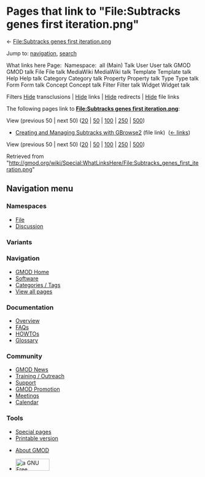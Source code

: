 <div id="mw-page-base" class="noprint">

</div>

<div id="mw-head-base" class="noprint">

</div>

<div id="content" class="mw-body" role="main">

<span id="top"></span>

<div id="mw-js-message" style="display:none;">

</div>



# <span dir="auto">Pages that link to "File:Subtracks genes first iteration.png"</span>

<div id="bodyContent">

<div id="contentSub">

← [File:Subtracks genes first
iteration.png](/wiki/File:Subtracks_genes_first_iteration.png "File:Subtracks genes first iteration.png")

</div>

<div id="jump-to-nav" class="mw-jump">

Jump to: [navigation](#mw-navigation), [search](#p-search)

</div>

<div id="mw-content-text">

What links here Page:  Namespace:  all (Main) Talk User User talk GMOD
GMOD talk File File talk MediaWiki MediaWiki talk Template Template talk
Help Help talk Category Category talk Property Property talk Type Type
talk Form Form talk Concept Concept talk Filter Filter talk Widget
Widget talk

Filters
[Hide](/mediawiki/index.php?title=Special:WhatLinksHere/File:Subtracks_genes_first_iteration.png&hidetrans=1 "Special:WhatLinksHere/File:Subtracks genes first iteration.png")
transclusions \|
[Hide](/mediawiki/index.php?title=Special:WhatLinksHere/File:Subtracks_genes_first_iteration.png&hidelinks=1 "Special:WhatLinksHere/File:Subtracks genes first iteration.png")
links \|
[Hide](/mediawiki/index.php?title=Special:WhatLinksHere/File:Subtracks_genes_first_iteration.png&hideredirs=1 "Special:WhatLinksHere/File:Subtracks genes first iteration.png")
redirects \|
[Hide](/mediawiki/index.php?title=Special:WhatLinksHere/File:Subtracks_genes_first_iteration.png&hideimages=1 "Special:WhatLinksHere/File:Subtracks genes first iteration.png")
file links

The following pages link to **[File:Subtracks genes first
iteration.png](/wiki/File:Subtracks_genes_first_iteration.png "File:Subtracks genes first iteration.png")**:

View (previous 50 \| next 50)
([20](/mediawiki/index.php?title=Special:WhatLinksHere/File:Subtracks_genes_first_iteration.png&limit=20 "Special:WhatLinksHere/File:Subtracks genes first iteration.png")
\|
[50](/mediawiki/index.php?title=Special:WhatLinksHere/File:Subtracks_genes_first_iteration.png&limit=50 "Special:WhatLinksHere/File:Subtracks genes first iteration.png")
\|
[100](/mediawiki/index.php?title=Special:WhatLinksHere/File:Subtracks_genes_first_iteration.png&limit=100 "Special:WhatLinksHere/File:Subtracks genes first iteration.png")
\|
[250](/mediawiki/index.php?title=Special:WhatLinksHere/File:Subtracks_genes_first_iteration.png&limit=250 "Special:WhatLinksHere/File:Subtracks genes first iteration.png")
\|
[500](/mediawiki/index.php?title=Special:WhatLinksHere/File:Subtracks_genes_first_iteration.png&limit=500 "Special:WhatLinksHere/File:Subtracks genes first iteration.png"))

- [Creating and Managing Subtracks with
  GBrowse2](/wiki/Creating_and_Managing_Subtracks_with_GBrowse2 "Creating and Managing Subtracks with GBrowse2")
  (file link) ‎ <span class="mw-whatlinkshere-tools">([←
  links](/mediawiki/index.php?title=Special:WhatLinksHere&target=Creating+and+Managing+Subtracks+with+GBrowse2 "Special:WhatLinksHere"))</span>

View (previous 50 \| next 50)
([20](/mediawiki/index.php?title=Special:WhatLinksHere/File:Subtracks_genes_first_iteration.png&limit=20 "Special:WhatLinksHere/File:Subtracks genes first iteration.png")
\|
[50](/mediawiki/index.php?title=Special:WhatLinksHere/File:Subtracks_genes_first_iteration.png&limit=50 "Special:WhatLinksHere/File:Subtracks genes first iteration.png")
\|
[100](/mediawiki/index.php?title=Special:WhatLinksHere/File:Subtracks_genes_first_iteration.png&limit=100 "Special:WhatLinksHere/File:Subtracks genes first iteration.png")
\|
[250](/mediawiki/index.php?title=Special:WhatLinksHere/File:Subtracks_genes_first_iteration.png&limit=250 "Special:WhatLinksHere/File:Subtracks genes first iteration.png")
\|
[500](/mediawiki/index.php?title=Special:WhatLinksHere/File:Subtracks_genes_first_iteration.png&limit=500 "Special:WhatLinksHere/File:Subtracks genes first iteration.png"))

</div>

<div class="printfooter">

Retrieved from
"<http://gmod.org/wiki/Special:WhatLinksHere/File:Subtracks_genes_first_iteration.png>"

</div>

<div id="catlinks" class="catlinks catlinks-allhidden">

</div>

<div class="visualClear">

</div>

</div>

</div>

<div id="mw-navigation">

## Navigation menu

<div id="mw-head">



<div id="left-navigation">

<div id="p-namespaces" class="vectorTabs" role="navigation"
aria-labelledby="p-namespaces-label">

### Namespaces

- <span id="ca-nstab-image"><a href="/wiki/File:Subtracks_genes_first_iteration.png" accesskey="c"
  title="View the file page [c]">File</a></span>
- <span id="ca-talk"><a
  href="/mediawiki/index.php?title=File_talk:Subtracks_genes_first_iteration.png&amp;action=edit&amp;redlink=1"
  accesskey="t"
  title="Discussion about the content page [t]">Discussion</a></span>

</div>

<div id="p-variants" class="vectorMenu emptyPortlet" role="navigation"
aria-labelledby="p-variants-label">

### 

### Variants[](#)

<div class="menu">

</div>

</div>

</div>

<div id="right-navigation">





</div>



</div>

</div>

</div>

<div id="mw-panel">

<div id="p-logo" role="banner">

<a href="/wiki/Main_Page"
style="background-image: url(http://gmod.org/images/GMOD-cogs.png);"
title="Visit the main page"></a>

</div>

<div id="p-Navigation" class="portal" role="navigation"
aria-labelledby="p-Navigation-label">

### Navigation

<div class="body">

- <span id="n-GMOD-Home">[GMOD Home](/wiki/Main_Page)</span>
- <span id="n-Software">[Software](/wiki/GMOD_Components)</span>
- <span id="n-Categories-.2F-Tags">[Categories /
  Tags](/wiki/Categories)</span>
- <span id="n-View-all-pages">[View all
  pages](/wiki/Special:AllPages)</span>

</div>

</div>

<div id="p-Documentation" class="portal" role="navigation"
aria-labelledby="p-Documentation-label">

### Documentation

<div class="body">

- <span id="n-Overview">[Overview](/wiki/Overview)</span>
- <span id="n-FAQs">[FAQs](/wiki/Category:FAQ)</span>
- <span id="n-HOWTOs">[HOWTOs](/wiki/Category:HOWTO)</span>
- <span id="n-Glossary">[Glossary](/wiki/Glossary)</span>

</div>

</div>

<div id="p-Community" class="portal" role="navigation"
aria-labelledby="p-Community-label">

### Community

<div class="body">

- <span id="n-GMOD-News">[GMOD News](/wiki/GMOD_News)</span>
- <span id="n-Training-.2F-Outreach">[Training /
  Outreach](/wiki/Training_and_Outreach)</span>
- <span id="n-Support">[Support](/wiki/Support)</span>
- <span id="n-GMOD-Promotion">[GMOD
  Promotion](/wiki/GMOD_Promotion)</span>
- <span id="n-Meetings">[Meetings](/wiki/Meetings)</span>
- <span id="n-Calendar">[Calendar](/wiki/Calendar)</span>

</div>

</div>

<div id="p-tb" class="portal" role="navigation"
aria-labelledby="p-tb-label">

### Tools

<div class="body">

- <span id="t-specialpages"><a href="/wiki/Special:SpecialPages" accesskey="q"
  title="A list of all special pages [q]">Special pages</a></span>
- <span id="t-print"><a
  href="/mediawiki/index.php?title=Special:WhatLinksHere/File:Subtracks_genes_first_iteration.png&amp;printable=yes"
  rel="alternate" accesskey="p"
  title="Printable version of this page [p]">Printable version</a></span>

</div>

</div>

</div>

</div>

<div id="footer" role="contentinfo">

- <span id="footer-places-about">[About
  GMOD](/wiki/GMOD:About "GMOD:About")</span>

<!-- -->

- <span id="footer-copyrightico">[<img src="http://www.gnu.org/graphics/gfdl-logo-small.png" width="88"
  height="31" alt="a GNU Free Documentation License" />](http://www.gnu.org/licenses/fdl-1.3.html)</span>




</div>
